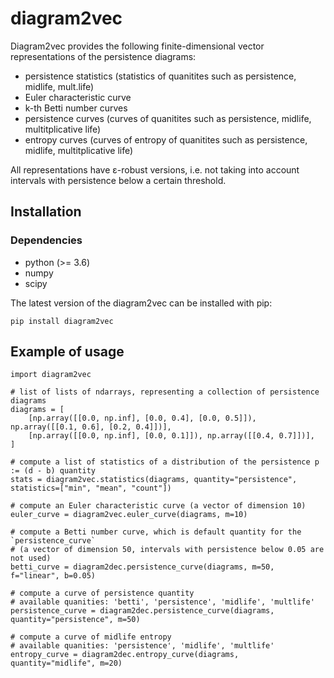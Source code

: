 # diagram2vec

Diagram2vec provides the following finite-dimensional vector representations of the persistence diagrams:

- persistence statistics (statistics of quanitites such as persistence, midlife, mult.life)
- Euler characteristic curve
- k-th Betti number curves
- persistence curves (curves of quanitites such as persistence, midlife, multitplicative life)
- entropy curves (curves of entropy of quanitites such as persistence, midlife, multitplicative life)

All representations have &epsilon;-robust versions, i.e. not taking into account intervals with persistence below a certain threshold.

## Installation

### Dependencies

- python (>= 3.6)
- numpy
- scipy

The latest version of the diagram2vec can be installed with pip:

```
pip install diagram2vec
```

## Example of usage

```
import diagram2vec

# list of lists of ndarrays, representing a collection of persistence diagrams
diagrams = [
    [np.array([[0.0, np.inf], [0.0, 0.4], [0.0, 0.5]]), np.array([[0.1, 0.6], [0.2, 0.4]])], 
    [np.array([[0.0, np.inf], [0.0, 0.1]]), np.array([[0.4, 0.7]])],
]

# compute a list of statistics of a distribution of the persistence p := (d - b) quantity
stats = diagram2vec.statistics(diagrams, quantity="persistence", statistics=["min", "mean", "count"])

# compute an Euler characteristic curve (a vector of dimension 10)
euler_curve = diagram2vec.euler_curve(diagrams, m=10)

# compute a Betti number curve, which is default quantity for the `persistence_curve`
# (a vector of dimension 50, intervals with persistence below 0.05 are not used)
betti_curve = diagram2dec.persistence_curve(diagrams, m=50, f="linear", b=0.05)

# compute a curve of persistence quantity
# available quanities: 'betti', 'persistence', 'midlife', 'multlife'
persistence_curve = diagram2dec.persistence_curve(diagrams, quantity="persistence", m=50)

# compute a curve of midlife entropy
# available quanities: 'persistence', 'midlife', 'multlife'
entropy_curve = diagram2dec.entropy_curve(diagrams, quantity="midlife", m=20)
```
